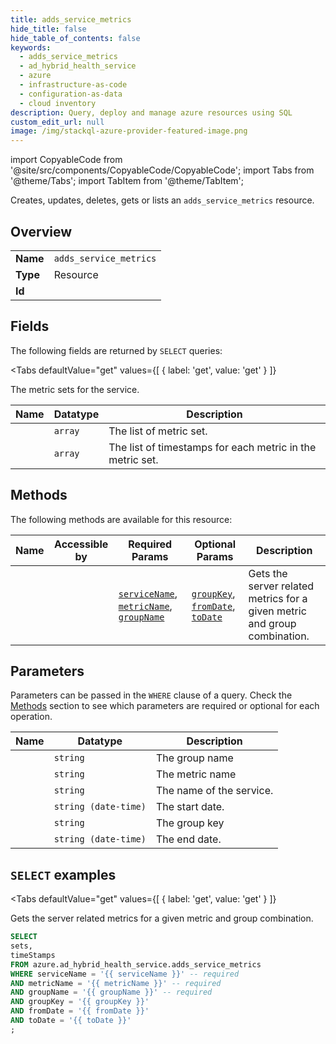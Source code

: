 ```yaml
--- 
title: adds_service_metrics
hide_title: false
hide_table_of_contents: false
keywords:
  - adds_service_metrics
  - ad_hybrid_health_service
  - azure
  - infrastructure-as-code
  - configuration-as-data
  - cloud inventory
description: Query, deploy and manage azure resources using SQL
custom_edit_url: null
image: /img/stackql-azure-provider-featured-image.png
---
```


import CopyableCode from '@site/src/components/CopyableCode/CopyableCode';
import Tabs from '@theme/Tabs';
import TabItem from '@theme/TabItem';

Creates, updates, deletes, gets or lists an <code>adds_service_metrics</code> resource.

## Overview
<table><tbody>
<tr><td><b>Name</b></td><td><code>adds_service_metrics</code></td></tr>
<tr><td><b>Type</b></td><td>Resource</td></tr>
<tr><td><b>Id</b></td><td><CopyableCode code="azure.ad_hybrid_health_service.adds_service_metrics" /></td></tr>
</tbody></table>

## Fields

The following fields are returned by `SELECT` queries:

<Tabs
    defaultValue="get"
    values={[
        { label: 'get', value: 'get' }
    ]}
>
<TabItem value="get">

The metric sets for the service. 

<table>
<thead>
    <tr>
    <th>Name</th>
    <th>Datatype</th>
    <th>Description</th>
    </tr>
</thead>
<tbody>
<tr>
    <td><CopyableCode code="sets" /></td>
    <td><code>array</code></td>
    <td>The list of metric set.</td>
</tr>
<tr>
    <td><CopyableCode code="timeStamps" /></td>
    <td><code>array</code></td>
    <td>The list of timestamps for each metric in the metric set.</td>
</tr>
</tbody>
</table>
</TabItem>
</Tabs>

## Methods

The following methods are available for this resource:

<table>
<thead>
    <tr>
    <th>Name</th>
    <th>Accessible by</th>
    <th>Required Params</th>
    <th>Optional Params</th>
    <th>Description</th>
    </tr>
</thead>
<tbody>
<tr>
    <td><a href="#get"><CopyableCode code="get" /></a></td>
    <td><CopyableCode code="select" /></td>
    <td><a href="#parameter-serviceName"><code>serviceName</code></a>, <a href="#parameter-metricName"><code>metricName</code></a>, <a href="#parameter-groupName"><code>groupName</code></a></td>
    <td><a href="#parameter-groupKey"><code>groupKey</code></a>, <a href="#parameter-fromDate"><code>fromDate</code></a>, <a href="#parameter-toDate"><code>toDate</code></a></td>
    <td>Gets the server related metrics for a given metric and group combination.</td>
</tr>
</tbody>
</table>

## Parameters

Parameters can be passed in the `WHERE` clause of a query. Check the [Methods](#methods) section to see which parameters are required or optional for each operation.

<table>
<thead>
    <tr>
    <th>Name</th>
    <th>Datatype</th>
    <th>Description</th>
    </tr>
</thead>
<tbody>
<tr id="parameter-groupName">
    <td><CopyableCode code="groupName" /></td>
    <td><code>string</code></td>
    <td>The group name</td>
</tr>
<tr id="parameter-metricName">
    <td><CopyableCode code="metricName" /></td>
    <td><code>string</code></td>
    <td>The metric name</td>
</tr>
<tr id="parameter-serviceName">
    <td><CopyableCode code="serviceName" /></td>
    <td><code>string</code></td>
    <td>The name of the service.</td>
</tr>
<tr id="parameter-fromDate">
    <td><CopyableCode code="fromDate" /></td>
    <td><code>string (date-time)</code></td>
    <td>The start date.</td>
</tr>
<tr id="parameter-groupKey">
    <td><CopyableCode code="groupKey" /></td>
    <td><code>string</code></td>
    <td>The group key</td>
</tr>
<tr id="parameter-toDate">
    <td><CopyableCode code="toDate" /></td>
    <td><code>string (date-time)</code></td>
    <td>The end date.</td>
</tr>
</tbody>
</table>

## `SELECT` examples

<Tabs
    defaultValue="get"
    values={[
        { label: 'get', value: 'get' }
    ]}
>
<TabItem value="get">

Gets the server related metrics for a given metric and group combination.

```sql
SELECT
sets,
timeStamps
FROM azure.ad_hybrid_health_service.adds_service_metrics
WHERE serviceName = '{{ serviceName }}' -- required
AND metricName = '{{ metricName }}' -- required
AND groupName = '{{ groupName }}' -- required
AND groupKey = '{{ groupKey }}'
AND fromDate = '{{ fromDate }}'
AND toDate = '{{ toDate }}'
;
```
</TabItem>
</Tabs>

